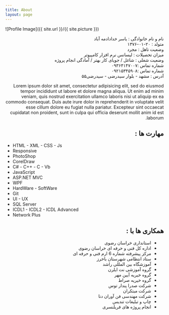 ```yaml
---
title: About
layout: page
---
```

![Profile Image]({{ site.url }}/{{ site.picture }})


<p style="direction:rtl">
نام و نام خانوادگی : یاسر خدادادمه آباد<br/>
متولد : ۲۰-۰۱-۱۳۷۶<br/>
وضعیت تاهل : مجرد<br/>
میزان تحصیلات : لیسانس نرم افزار کامپیوتر<br/>
وضعیت شغلی : شاغل / جویای کار بهتر / آمادگی انجام پروژه<br/>
شماره تماس :۰۹۳۶۴۱۴۷۰۰۷<br/>
شماره تماس :۰۹۲۱۵۳۴۵۹۰۸<br/>
آدرس : مشهد - بلوار سیدرضی - سیدرضی۵۵<br/>

</p>

<p style="direction:rtl">Lorem ipsum dolor sit amet, consectetur adipisicing elit, sed do eiusmod
tempor incididunt ut labore et dolore magna aliqua. Ut enim ad minim veniam,
quis nostrud exercitation ullamco laboris nisi ut aliquip ex ea commodo
consequat. Duis aute irure dolor in reprehenderit in voluptate velit esse
cillum dolore eu fugiat nulla pariatur. Excepteur sint occaecat cupidatat non
proident, sunt in culpa qui officia deserunt mollit anim id est laborum.</p>

<h2 style="direction:rtl">مهارت ها  :</h2>

<ul class="skill-list">
	<li>HTML - XML - CSS - Js </li>
	<li>Responsive </li>
	<li>PhotoShop</li>
	<li> CorelDraw </li>
	<li>C# - C++ - C - Vb</li>
	<li>JavaScript</li>
	<li>ASP.NET MVC</li>
	<li>WPF</li>
	<li>HardWare - SoftWare</li>
	<li>Git</li>
	<li>UI - UX</li>
	<li>SQL Server</li>
	<li>ICDL1 - ICDL2 - ICDL Advanced</li>
	<li> Network Plus </li>
	
</ul>

<h2 style="direction:rtl">همکاری ها با :</h2>

<ul style="direction:rtl">
	<li> استانداری خراسان رضوی </li>
	<li> اداره کل فنی و حرفه ای خراسان رضوی </li>
	<li> مرکز پیشرفته شماره 6 ارم فنی و حرفه ای </li>
	<li> ستاد انتظامی شهرستان باخرز</li>
	<li> آموزشگاه بین المللی راشد </li>
	<li> گروه آموزشی نت ایلرن </li>
	<li> گروه خیریه آیین مهر </li>
	<li> گروه خیریه صراط</li>
	<li> شرکت صدرا پندار توس</li>
	<li> شرکت مبتکران</li>
	<li> شرکت مهندسی فن آوران دنا</li>
	<li> چاپ و تبلیغات تندیس</li>
	<li> انجام پروژه های فریلنسری</li>
</ul>
